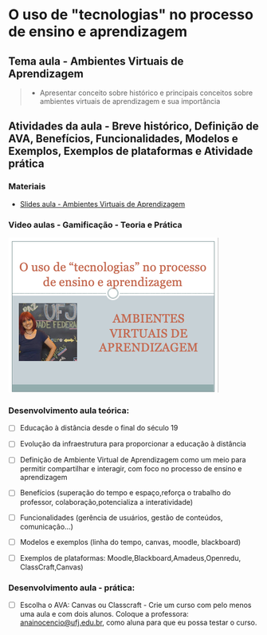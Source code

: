 # O uso de "tecnologias" no processo de ensino e aprendizagem
## Tema aula - Ambientes Virtuais de Aprendizagem
 
>  * Apresentar conceito sobre histórico e principais conceitos sobre ambientes virtuais de aprendizagem e sua importância
>  
## Atividades da aula - Breve histórico, Definição de AVA, Benefícios, Funcionalidades, Modelos e Exemplos, Exemplos de plataformas e Atividade prática

### Materiais
- [Slides aula - Ambientes Virtuais de Aprendizagem](ambientes_virtuais_aprendizagem.pdf)

### Video aulas  -  Gamificação - Teoria e Prática
[![Aula - Gamificação - Teoria](capa_aula14.png)]()


### Desenvolvimento aula teórica: 

- [ ] Educação à distância desde o final do século 19
- [ ] Evolução da infraestrutura para proporcionar a educação à distância
- [ ] Definição de Ambiente Virtual de Aprendizagem como um meio para permitir compartilhar e interagir, com foco no processo de ensino e aprendizagem
- [ ] Benefícios (superação do tempo e espaço,reforça o trabalho do professor, colaboração,potencializa a interatividade)
- [ ] Funcionalidades (gerência de usuários, gestão de conteúdos, comunicação...)
- [ ] Modelos e exemplos (linha do tempo, canvas, moodle, blackboard)
- [ ] Exemplos de plataformas: Moodle,Blackboard,Amadeus,Openredu, ClassCraft,Canvas)


### Desenvolvimento aula  - prática: 
- [ ]  Escolha o AVA: Canvas ou Classcraft - Crie um curso com pelo menos uma aula e com dois alunos.
Coloque a professora: anainocencio@ufj.edu.br, como aluna para que eu possa testar o curso.
